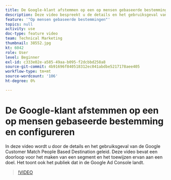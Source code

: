 ```yaml
---
title: De Google-klant afstemmen op een op mensen gebaseerde bestemming en configureren
description: Deze video bespreekt u de details en het gebruiksgeval van de Klant van Google Gelijke Mensen Gebaseerde Doel, en omvat een analyse van het creëren van een segment en het in kaart brengen van het aan een bestemming. Het toont ook het publiek dat in de Google Ad Console landt.
feature: '"Op mensen gebaseerde bestemmingen"'
topics: null
activity: use
doc-type: feature video
team: Technical Marketing
thumbnail: 38552.jpg
kt: 6042
role: User
level: Beginner
exl-id: c333e02e-a585-49aa-b095-f2dcbbd258a8
source-git-commit: 4b91696f840518312ec041abdbe5217178aee405
workflow-type: tm+mt
source-wordcount: '106'
ht-degree: 0%

---
```


# De Google-klant afstemmen op een op mensen gebaseerde bestemming en configureren

In deze video wordt u door de details en het gebruiksgeval van de Google Customer Match People Based Destination geleid. Deze video bevat een doorloop voor het maken van een segment en het toewijzen ervan aan een doel. Het toont ook het publiek dat in de Google Ad Console landt.

>[!VIDEO](https://video.tv.adobe.com/v/38552/?quality=12&learn=on)
